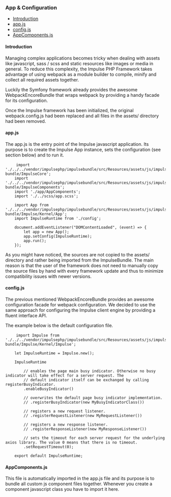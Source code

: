 <h3 class="doc-title">App & Configuration</h3>

- [Introduction](#introduction)
- [app.js](#app-js)
- [config.js](#config-js)
- [AppComponents.js](#appcomponents-js)

<h4><a id="introduction">Introduction</a></h4>

Managing complex applications becomes tricky when dealing with assets like javascript, sass / scss and static resources like images or media in general. To reduce this complexity, the Impulse PHP Framework takes advantage of using webpack as a module builder to compile, minify and collect all required assets together. 

Luckily the Symfony framework already provides the awesome WebpackEncoreBundle that wraps webpack by providing a handy facade for its configuration.

Once the Impulse framework has been initialized, the original webpack.config.js had been replaced and all files in the assets/ directory had been removed.

<h4><a id="app-js">app.js</a></h4>

The app.js is the entry point of the Impulse javascript application. Its purpose is to create the Impulse App instance, sets the configuration (see section below) and to run it. 

<pre class="imp-code code-white line-numbers language-js">
	<code class="language-js">import './../../vendor/impulsephp/impulsebundle/src/Resources/assets/js/impulse-bundle/ImpulseCore';
	import './../../vendor/impulsephp/impulsebundle/src/Resources/assets/js/impulse-bundle/ImpulseComponents';
	import './app/AppComponents';
	import './../scss/app.scss';

    import App from './../../vendor/impulsephp/impulsebundle/src/Resources/assets/js/impulse-bundle/Impulse/Kernel/App';
    import ImpulseRuntime from './config';

    document.addEventListener("DOMContentLoaded", (event) => {
        let app = new App();
        app.setConfig(ImpulseRuntime);
        app.run();
    });</code>
</pre>

As you might have noticed, the sources are not copied to the assets/ directory and rather being imported from the ImpulseBundle. The main reason is that the user of the framework does not need to manually copy the source files by hand with every framework update and thus to minimize compatibility issues with newer versions.

<h4><a id="config-js">config.js</a></h4>

The previous mentioned WebpackEncoreBundle provides an awesome configuration facade for webpack configuration. We decided to use the same approach for configuring the Impulse client engine by providing a fluent interface API.

The example below is the default configuration file.

<pre class="imp-code code-white line-numbers language-js">
	<code class="language-js">import Impulse from './../../vendor/impulsephp/impulsebundle/src/Resources/assets/js/impulse-bundle/Impulse/Kernel/Impulse';

    let ImpulseRuntime = Impulse.new();

    ImpulseRuntime

        // enables the page main busy indicator. Otherwise no busy indicator will take effect for a server request. The
        // default indicator itself can be exchanged by calling registerBusyIndicator.
        .enableBusyIndicator()

        // overwrites the default page busy indicator implementation.
        // .registerBusyIndicator(new MyBusyIndicatorClass())

        // registers a new request listener.
        // .registerRequestListener(new MyRequestListener())

        // registers a new response listener.
        // .registerResponseListener(new MyResponseListener())

        // sets the timeout for each server request for the underlying axios library. The value 0 means that there is no timeout.
        .setRequestTimeout(0);

    export default ImpulseRuntime;</code>
</pre>

<h4><a id="appcomponents-js">AppComponents.js</a></h4>

This file is automatically imported in the app.js file and its purpose is to bundle all custom js component files together. Whenever you create a component javascript class you have to import it here.